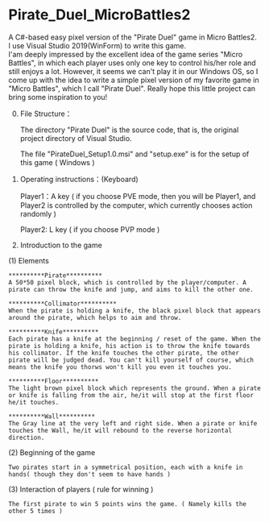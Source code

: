 # Pirate_Duel_MicroBattles2
A C#-based easy pixel version of the "Pirate Duel" game in Micro Battles2. </br>
I use Visual Studio 2019(WinForm) to write this game.</br>
I'am deeply impressed by the excellent idea of the game series "Micro Battles", in which each player uses only one key to control his/her role and still enjoys a lot. However, it seems we can't play it in our Windows OS, so I come up with the idea to write a simple pixel version of my favorite game in "Micro Battles", which I call "Pirate Duel". Really hope this little project can bring some inspiration to you!



0. File Structure：

	The directory "Pirate Duel" is the source code, that is, the original project directory of Visual Studio.
	
	The file "PirateDuel_Setup1.0.msi" and "setup.exe" is for the setup of this game ( Windows )

1. Operating instructions：(Keyboard)

	Player1：A key ( if you choose PVE mode, then you will be Player1, and Player2 is controlled by the computer, which currently chooses action randomly )
	
  	Player2: L key ( if you choose PVP mode )

2. Introduction to the game

  (1) Elements
	
	**********Pirate**********
	A 50*50 pixel block, which is controlled by the player/computer. A pirate can throw the knife and jump, and aims to kill the other one.

	**********Collimator**********
	When the pirate is holding a knife, the black pixel block that appears around the pirate, which helps to aim and throw.

	**********Knife**********
	Each pirate has a knife at the beginning / reset of the game. When the pirate is holding a knife, his action is to throw the knife towards his collimator. If the knife touches the other pirate, the other pirate will be judged dead. You can't kill yourself of course, which means the knife you thorws won't kill you even it touches you.

	**********Floor**********
	The light brown pixel block which represents the ground. When a pirate or knife is falling from the air, he/it will stop at the first floor he/it touches.

	**********Wall**********
	The Gray line at the very left and right side. When a pirate or knife touches the Wall, he/it will rebound to the reverse horizontal direction.

  (2) Beginning of the game
  
	Two pirates start in a symmetrical position, each with a knife in hands( though they don't seem to have hands )

  (3) Interaction of players ( rule for winning ) 
  
	The first pirate to win 5 points wins the game. ( Namely kills the other 5 times )
